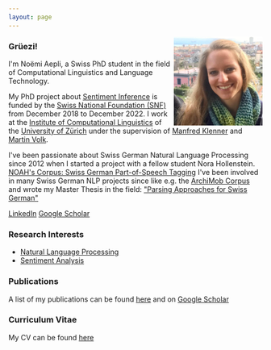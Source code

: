 ```yaml
---
layout: page
---
```


<img src="./images/portrait.jpg" class="profile-picture" width="35%" align="right">

### Grüezi!

I'm Noëmi Aepli, a Swiss PhD student in the field of Computational Linguistics and Language Technology.


My PhD project about [Sentiment Inference](https://www.cl.uzh.ch/en/texttechnologies/research/opinionmining/sentiment-inference.html) is funded by the [Swiss National Foundation (SNF)](http://www.snf.ch/en/Pages/default.aspx) from December 2018 to December 2022. I work at the [Institute of Computational Linguistics](https://www.cl.uzh.ch/en.html) of the [University of Zürich](https://www.uzh.ch/de.html) under the supervision of [Manfred Klenner](https://www.cl.uzh.ch/de/people/team/compling/klenner.html) and [Martin Volk](https://www.cl.uzh.ch/de/people/team/compling/volk.html).



I've been passionate about Swiss German Natural Language Processing since 2012 when I started a project with a fellow student Nora Hollenstein. [NOAH's Corpus: Swiss German Part-of-Speech Tagging](https://github.com/noe-eva/NOAH-Corpus) I've been involved in many Swiss German NLP projects since like e.g. the [ArchiMob Corpus](https://www.spur.uzh.ch/en/departments/research/textgroup/ArchiMob.html) and wrote my Master Thesis in the field: ["Parsing Approaches for Swiss German"](https://www.cl.uzh.ch/dam/jcr:cdad4255-ddd4-4071-a706-491e75085339/aepli_noemi_1990.pdf)



[LinkedIn](https://www.linkedin.com/in/no%C3%ABmi-aepli-441030a0/)
[Google Scholar](https://scholar.google.ch/citations?user=ZMIlpKUAAAAJ&hl=de)




### Research Interests

- [Natural Language Processing](https://en.wikipedia.org/wiki/Natural_language_processing)
- [Sentiment Analysis](https://en.wikipedia.org/wiki/Sentiment_analysis)


### Publications

A list of my publications can be found [here](/research/) and on [Google Scholar](https://scholar.google.ch/citations?user=ZMIlpKUAAAAJ&hl=de)

### Curriculum Vitae

My CV can be found [here](/pdfs/cv.pdf)

